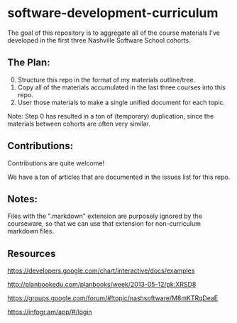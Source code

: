 software-development-curriculum
===============================

The goal of this repository is to aggregate all of the course materials I've developed in the first three Nashville Software School cohorts.


## The Plan:

0. Structure this repo in the format of my materials outline/tree.
1. Copy all of the materials accumulated in the last three courses into this repo.
2. User those materials to make a single unified document for each topic.


Note: Step 0 has resulted in a ton of (temporary) duplication, since the materials between cohorts are often very similar.

## Contributions:

Contributions are quite welcome!

We have a ton of articles that are documented in the issues list for this repo.


## Notes:

Files with the ".markdown" extension are purposely ignored by the courseware, so that we can use that extension for non-curriculum markdown files.

## Resources

https://developers.google.com/chart/interactive/docs/examples

http://planbookedu.com/planbooks/week/2013-05-12/pk:XRSD8

https://groups.google.com/forum/#!topic/nashsoftware/M8mKTRqDeaE

https://infogr.am/app/#/login
